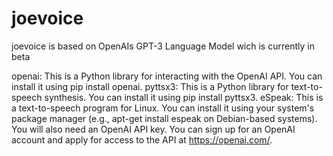 # joevoice
joevoice is based on OpenAIs GPT-3 Language Model wich is currently in beta

openai: This is a Python library for interacting with the OpenAI API. You can install it using pip install openai.
pyttsx3: This is a Python library for text-to-speech synthesis. You can install it using pip install pyttsx3.
eSpeak: This is a text-to-speech program for Linux. You can install it using your system's package manager (e.g., apt-get install espeak on Debian-based systems).
You will also need an OpenAI API key. You can sign up for an OpenAI account and apply for access to the API at https://openai.com/.


